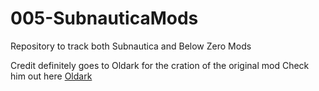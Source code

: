 # 005-SubnauticaMods
Repository to track both Subnautica and Below Zero Mods

Credit definitely goes to Oldark for the cration of the original mod
Check him out here [Oldark](https://bitbucket.org/glibfire/submnauticamods/src/master/PassiveReapers/)
